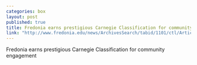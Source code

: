 ```yaml
---
categories: box
layout: post
published: true
title: Fredonia earns prestigious Carnegie Classification for community engagement
link: "http://www.fredonia.edu/news/ArchivesSearch/tabid/1101/ctl/ArticleView/mid/1878/articleId/5158/Fredonia_earns_prestigious_Carnegie_Classification_for_community_engagement.aspx"
---
```


Fredonia earns prestigious Carnegie Classification for community engagement